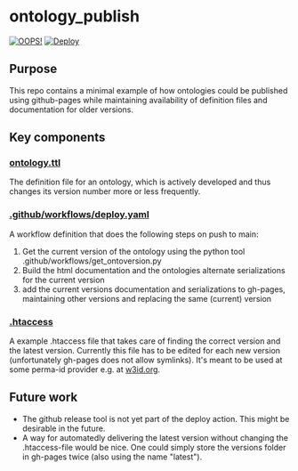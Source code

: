 # ontology_publish

[![OOPS!](https://raw.githubusercontent.com/MattTJung/ontology_publish/gh-pages/oops_badge.svg)](https://oops.linkeddata.es/)
[![Deploy](https://github.com/MattTJung/ontology_publish/actions/workflows/deploy.yaml/badge.svg)](https://github.com/MattTJung/ontology_publish/actions/workflows/deploy.yaml)

## Purpose
This repo contains a minimal example of how ontologies could be published using github-pages while maintaining availability of definition files and documentation for older versions.

## Key components
### [ontology.ttl](ontology.ttl)
The definition file for an ontology, which is actively developed and thus changes its version number more or less frequently.

### [.github/workflows/deploy.yaml](.github/workflows/deploy.yaml)
A workflow definition that does the following steps on push to main:

1) Get the current version of the ontology using the python tool .github/workflows/get_ontoversion.py
2) Build the html documentation and the ontologies alternate serializations for the current version
3) add the current versions documentation and serializations to gh-pages, maintaining other versions and replacing the same (current) version

### [.htaccess](.htaccess)
A example .htaccess file that takes care of finding the correct version and the latest version. Currently this file has to be edited for each new version (unfortunately gh-pages does not allow symlinks). It's meant to be used at some perma-id provider e.g. at [w3id.org](https://w3id.org).

## Future work

- The github release tool is not yet part of the deploy action. This might be desirable in the future.
- A way for automatedly delivering the latest version without changing the .htaccess-file would be nice. One could simply store the versions folder in gh-pages twice (also using the name "latest").
